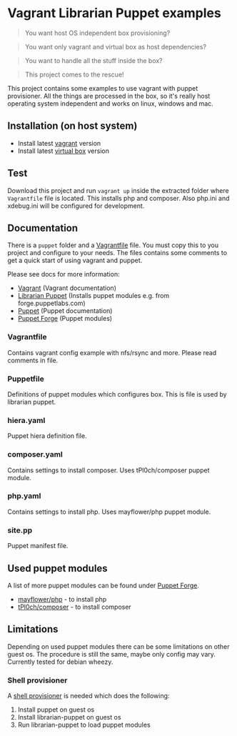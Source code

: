 # Vagrant Librarian Puppet examples

> You want host OS independent box provisioning?

> You want only vagrant and virtual box as host dependencies?

> You want to handle all the stuff inside the box?

> This project comes to the rescue!

This project contains some examples to use vagrant with puppet provisioner. All the things are processed in the box, so it's
really host operating system independent and works on linux, windows and mac.

## Installation (on host system)

* Install latest [vagrant](https://www.vagrantup.com/downloads.html) version
* Install latest [virtual box](https://www.virtualbox.org/wiki/Downloads) version

## Test
Download this project and run `vagrant up` inside the extracted folder where `Vagrantfile` file is located. This installs
php and composer. Also php.ini and xdebug.ini will be configured for development.

## Documentation
There is a `puppet` folder and a [Vagrantfile](Vagrantfile) file. You must copy this to you project and configure to your needs.
The files contains some comments to get a quick start of using vagrant and puppet.

Please see docs for more information:

* [Vagrant](https://docs.vagrantup.com/v2/) (Vagrant documentation)
* [Librarian Puppet](http://librarian-puppet.com/) (Installs puppet modules e.g. from forge.puppetlabs.com)
* [Puppet](https://docs.puppetlabs.com/puppet/) (Puppet documentation)
* [Puppet Forge](https://forge.puppetlabs.com/) (Puppet modules)

### Vagrantfile
Contains vagrant config example with nfs/rsync and more. Please read comments in file.

### Puppetfile
Definitions of puppet modules which configures box. This is file is used by librarian puppet.

### hiera.yaml
Puppet hiera definition file.

### composer.yaml
Contains settings to install composer. Uses tPl0ch/composer puppet module.

### php.yaml
Contains settings to install php. Uses mayflower/php puppet module.

### site.pp
Puppet manifest file.

## Used puppet modules
A list of more puppet modules can be found under [Puppet Forge](https://forge.puppetlabs.com/).

* [mayflower/php](https://forge.puppetlabs.com/mayflower/php) - to install php
* [tPl0ch/composer](https://forge.puppetlabs.com/tPl0ch/composer) - to install composer

## Limitations
Depending on used puppet modules there can be some limitations on other guest os. The procedure is still the same, maybe
only config may vary. Currently tested for debian wheezy.

### Shell provisioner
A [shell provisioner](provisioner/shell/debian.sh) is needed which does the following:

1. Install puppet on guest os
2. Install librarian-puppet on guest os
3. Run librarian-puppet to load puppet modules
